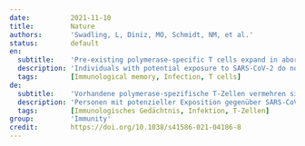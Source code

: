 ```yaml
---
date:          2021-11-10
title:         Nature
authors:       'Swadling, L, Diniz, MO, Schmidt, NM, et al.'
status:        default
en:
  subtitle:    'Pre-existing polymerase-specific T cells expand in abortive seronegative SARS-CoV-2'
  description: 'Individuals with potential exposure to SARS-CoV-2 do not necessarily develop PCR or antibody positivity, suggesting some may clear sub-clinical infection before seroconversion. T-cells can contribute to the rapid clearance of SARS-CoV-2 and other coronavirus infections1–3. We hypothesised that pre-existing memory T-cell responses, with cross-protective potential against SARS-CoV-24–11, would expand in vivo to support rapid viral control, aborting infection. We measured SARS-CoV-2-reactive T-cells, including those against the early transcribed replication transcription complex (RTC)12,13, in intensively monitored healthcare workers (HCW) remaining repeatedly negative by PCR, antibody binding, and neutralisation (seronegative HCW, SN-HCW). SN-HCW had stronger, more multispecific memory T-cells than an unexposed pre-pandemic cohort, and more frequently directed against the RTC than the structural protein-dominated responses seen post-detectable infection (matched concurrent cohort). SN-HCW with the strongest RTC-specific T-cells had an increase in IFI27, a robust early innate signature of SARS-CoV-214, suggesting abortive infection. RNA-polymerase within RTC was the largest region of high sequence conservation across human seasonal coronaviruses (HCoV) and SARS-CoV-2 clades. RNA-polymerase was preferentially targeted (amongst regions tested) by T-cells from pre-pandemic cohorts and SN-HCW. RTC epitope-specific T-cells cross-recognising HCoV variants were identified in SN-HCW. Enriched pre-existing RNA-polymerase-specific T-cells expanded in vivo to preferentially accumulate in the memory response after putative abortive compared to overt SARS-CoV-2 infection. Our data highlight RTC-specific T-cells as targets for vaccines against endemic and emerging Coronaviridae.'
  tags:        [Immunological memory, Infection, T cells]
de:
  subtitle:    'Vorhandene polymerase-spezifische T-Zellen vermehren sich bei abortivem seronegativem SARS-CoV-2'
  description: 'Personen mit potenzieller Exposition gegenüber SARS-CoV-2 entwickeln nicht unbedingt eine PCR- oder Antikörper-Positivität, was darauf hindeutet, dass einige die subklinische Infektion vor der Serokonversion überwinden können. T-Zellen können zur schnellen Beseitigung von SARS-CoV-2 und anderen Coronavirus-Infektionen beitragen1-3. Wir stellten die Hypothese auf, dass sich bereits vorhandene T-Zell-Gedächtnisreaktionen mit Kreuzschutzpotenzial gegen SARS-CoV-24-11 in vivo ausbreiten würden, um eine schnelle Viruskontrolle und den Abbruch der Infektion zu unterstützen. Wir haben SARS-CoV-2-reaktive T-Zellen, einschließlich derjenigen gegen den früh transkribierten Replikationstranskriptionskomplex (RTC)12,13, bei intensiv überwachten Mitarbeitern des Gesundheitswesens (HCW) gemessen, die durch PCR, Antikörperbindung und Neutralisation wiederholt negativ blieben (seronegative HCW, SN-HCW). SN-HCW hatten stärkere, multispezifischere Gedächtnis-T-Zellen als eine nicht exponierte Kohorte vor der Pandemie und waren häufiger gegen das RTC gerichtet als die von Strukturproteinen dominierten Reaktionen, die nach einer nachweisbaren Infektion beobachtet wurden (angepasste Simultankohorte). SN-HCW mit den stärksten RTC-spezifischen T-Zellen wiesen einen Anstieg von IFI27 auf, einer robusten frühen angeborenen Signatur von SARS-CoV-214, was auf eine abgebrochene Infektion hindeutet. Die RNA-Polymerase innerhalb von RTC war die größte Region mit hoher Sequenzerhaltung bei den menschlichen saisonalen Coronaviren (HCoV) und den SARS-CoV-2-Kladen. Die RNA-Polymerase wurde (unter den getesteten Regionen) bevorzugt von T-Zellen aus präpandemischen Kohorten und SN-HCW angegriffen. RTC-Epitop-spezifische T-Zellen, die HCoV-Varianten erkennen, wurden in SN-HCW identifiziert. Angereicherte präexistierende RNA-Polymerase-spezifische T-Zellen expandierten in vivo und akkumulierten sich bevorzugt in der Gedächtnisreaktion nach einer vermeintlich abortiven im Vergleich zu einer offenen SARS-CoV-2-Infektion. Unsere Daten weisen darauf hin, dass RTC-spezifische T-Zellen Ziele für Impfstoffe gegen endemische und neu auftretende Coronaviridae sind.' 
  tags:        [Immunologisches Gedächtnis, Infektion, T-Zellen]
group:         'Immunity'
credit:        https://doi.org/10.1038/s41586-021-04186-8
---
```

